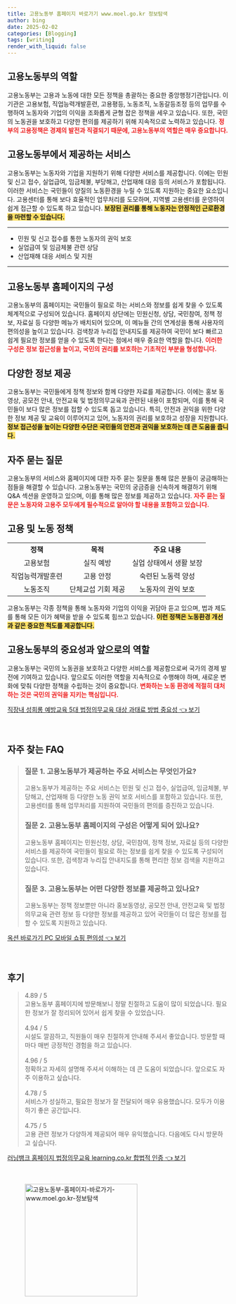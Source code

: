 ```yaml
---
title: 고용노동부 홈페이지 바로가기 www.moel.go.kr 정보탐색
author: bing
date: 2025-02-02
categories: [Blogging]
tags: [writing]
render_with_liquid: false
---
```



<h2 id='고용노동부 역할'>고용노동부의 역할</h2>

<p>고용노동부는 고용과 노동에 대한 모든 정책을 총괄하는 중요한 중앙행정기관입니다. 이 기관은 고용보험, 직업능력개발훈련, 고용평등, 노동조직, 노동갈등조정 등의 업무를 수행하여 노동자와 기업의 이익을 조화롭게 균형 잡은 정책을 세우고 있습니다. 또한, 국민의 노동권을 보호하고 다양한 편의를 제공하기 위해 지속적으로 노력하고 있습니다. <b><span style="color: #ee2323;">정부의 고용정책은 경제의 발전과 직결되기 때문에, 고용노동부의 역할은 매우 중요합니다.</span></b></p>

<h2 id='고용노동부 서비스'>고용노동부에서 제공하는 서비스</h2>

<p>고용노동부는 노동자와 기업을 지원하기 위해 다양한 서비스를 제공합니다. 이에는 민원 및 신고 접수, 실업급여, 임금체불, 부당해고, 산업재해 대응 등의 서비스가 포함됩니다. 이러한 서비스는 국민들이 양질의 노동환경을 누릴 수 있도록 지원하는 중요한 요소입니다. 고용센터를 통해 보다 효율적인 업무처리를 도모하며, 지역별 고용센터를 운영하여 쉽게 접근할 수 있도록 하고 있습니다. <b><span style="background-color: #ffe066;">보장된 권리를 통해 노동자는 안정적인 근로환경을 마련할 수 있습니다.</span></b></p>

<hr />

<ul>
    <li>민원 및 신고 접수를 통한 노동자의 권익 보호</li>
    <li>실업급여 및 임금체불 관련 상담</li>
    <li>산업재해 대응 서비스 및 지원</li>
</ul>

<hr />

<h2 id='고용노동부 홈페이지 구성'>고용노동부 홈페이지의 구성</h2>

<p>고용노동부의 홈페이지는 국민들이 필요로 하는 서비스와 정보를 쉽게 찾을 수 있도록 체계적으로 구성되어 있습니다. 홈페이지 상단에는 민원신청, 상담, 국민참여, 정책 정보, 자료실 등 다양한 메뉴가 배치되어 있으며, 이 메뉴들 간의 연계성을 통해 사용자의 편의성을 높이고 있습니다. 검색창과 누리집 안내지도를 제공하여 국민이 보다 빠르고 쉽게 필요한 정보를 얻을 수 있도록 한다는 점에서 매우 중요한 역할을 합니다. <b><span style="color: #ee2323;">이러한 구성은 정보 접근성을 높이고, 국민의 권리를 보호하는 기초적인 부분을 형성합니다.</span></b></p>

<h2 id='서비스와 정보 제공'>다양한 정보 제공</h2>

<p>고용노동부는 국민들에게 정책 정보와 함께 다양한 자료를 제공합니다. 이에는 홍보 동영상, 공모전 안내, 안전교육 및 법정의무교육과 관련된 내용이 포함되며, 이를 통해 국민들이 보다 많은 정보를 접할 수 있도록 돕고 있습니다. 특히, 안전과 권익을 위한 다양한 정보 제공 및 교육이 이루어지고 있어, 노동자의 권리를 보호하고 성장을 지원합니다. <b><span style="background-color: #ffe066;">정보 접근성을 높이는 다양한 수단은 국민들의 안전과 권익을 보호하는 데 큰 도움을 줍니다.</span></b></p>

<h2 id='자주 묻는 질문'>자주 묻는 질문</h2>

<p>고용노동부의 서비스와 홈페이지에 대한 자주 묻는 질문을 통해 많은 분들이 궁금해하는 점들을 해결할 수 있습니다. 고용노동부는 국민의 궁금증을 신속하게 해결하기 위해 Q&A 섹션을 운영하고 있으며, 이를 통해 많은 정보를 제공하고 있습니다. <b><span style="color: #ee2323;">자주 묻는 질문은 노동자와 고용주 모두에게 필수적으로 알아야 할 내용을 포함하고 있습니다.</span></b></p>

<h2 id='고용과 노동 정책'>고용 및 노동 정책</h2>

<table>
    <tr>
        <td style="text-align: center; height: 17px;"><b>정책</b></td>
        <td style="text-align: center; height: 17px;"><b>목적</b></td>
        <td style="text-align: center; height: 17px;"><b>주요 내용</b></td>
    </tr>
    <tr>
        <td style="text-align: center; height: 17px;">고용보험</td>
        <td style="text-align: center; height: 17px;">실직 예방</td>
        <td style="text-align: center; height: 17px;">실업 상태에서 생활 보장</td>
    </tr>
    <tr>
        <td style="text-align: center; height: 17px;">직업능력개발훈련</td>
        <td style="text-align: center; height: 17px;">고용 안정</td>
        <td style="text-align: center; height: 17px;">숙련된 노동력 양성</td>
    </tr>
    <tr>
        <td style="text-align: center; height: 17px;">노동조직</td>
        <td style="text-align: center; height: 17px;">단체교섭 기회 제공</td>
        <td style="text-align: center; height: 17px;">노동자의 권익 보호</td>
    </tr>
</table>

<p>고용노동부는 각종 정책을 통해 노동자와 기업의 이익을 귀담아 듣고 있으며, 법과 제도를 통해 모든 이가 혜택을 받을 수 있도록 힘쓰고 있습니다. <b><span style="background-color: #ffe066;">이런 정책은 노동환경 개선과 같은 중요한 척도를 제공합니다.</span></b></p>

<h2 id='결론'>고용노동부의 중요성과 앞으로의 역할</h2>

<p>고용노동부는 국민의 노동권을 보호하고 다양한 서비스를 제공함으로써 국가의 경제 발전에 기여하고 있습니다. 앞으로도 이러한 역할을 지속적으로 수행해야 하며, 새로운 변화에 맞춰 다양한 정책을 수립하는 것이 중요합니다. <b><span style="color: #ee2323;">변화하는 노동 환경에 적절히 대처하는 것은 국민의 권익을 지키는 핵심입니다.</span></b></p>


<p><a class="click-button" title="직장내 성희롱 예방교육 5대 법정의무교육 대상 과태료 방법 중요성" href="https://greenforu.github.io/posts/%EC%A7%81%EC%9E%A5%EB%82%B4-%EC%84%B1%ED%9D%AC%EB%A1%B1-%EC%98%88%EB%B0%A9%EA%B5%90%EC%9C%A1-5%EB%8C%80-%EB%B2%95%EC%A0%95%EC%9D%98%EB%AC%B4%EA%B5%90%EC%9C%A1-%EB%8C%80%EC%83%81-%EA%B3%BC%ED%83%9C%EB%A3%8C-%EB%B0%A9%EB%B2%95-%EC%A4%91%EC%9A%94%EC%84%B1/" rel="dofollow">직장내 성희롱 예방교육 5대 법정의무교육 대상 과태료 방법 중요성 👈 보기</a></p><br>
<h2 id='자주_찾는_FAQ'>자주 찾는 FAQ</h2>
<div itemscope="" itemtype="https://schema.org/FAQPage"> 
<blockquote> 
<div itemscope="" itemprop="mainEntity" itemtype="https://schema.org/Question"> 
<h3 itemprop="name">질문 1. 고용노동부가 제공하는 주요 서비스는 무엇인가요?</h3> 
<div itemscope="" itemprop="acceptedAnswer" itemtype="https://schema.org/Answer"> 
<span itemprop="text"> 
<p>고용노동부가 제공하는 주요 서비스는 민원 및 신고 접수, 실업급여, 임금체불, 부당해고, 산업재해 등 다양한 노동 권익 보호 서비스를 포함하고 있습니다. 또한, 고용센터를 통해 업무처리를 지원하여 국민들의 편의를 증진하고 있습니다.</p> 
</span> 
</div> 
</div> 

<div itemscope="" itemprop="mainEntity" itemtype="https://schema.org/Question"> 
<h3 itemprop="name">질문 2. 고용노동부 홈페이지의 구성은 어떻게 되어 있나요?</h3> 
<div itemscope="" itemprop="acceptedAnswer" itemtype="https://schema.org/Answer"> 
<span itemprop="text"> 
<p>고용노동부 홈페이지는 민원신청, 상담, 국민참여, 정책 정보, 자료실 등의 다양한 서비스를 제공하여 국민들이 필요로 하는 정보를 쉽게 찾을 수 있도록 구성되어 있습니다. 또한, 검색창과 누리집 안내지도를 통해 편리한 정보 검색을 지원하고 있습니다.</p> 
</span> 
</div> 
</div> 

<div itemscope="" itemprop="mainEntity" itemtype="https://schema.org/Question"> 
<h3 itemprop="name">질문 3. 고용노동부는 어떤 다양한 정보를 제공하고 있나요?</h3> 
<div itemscope="" itemprop="acceptedAnswer" itemtype="https://schema.org/Answer"> 
<span itemprop="text"> 
<p>고용노동부는 정책 정보뿐만 아니라 홍보동영상, 공모전 안내, 안전교육 및 법정의무교육 관련 정보 등 다양한 정보를 제공하고 있어 국민들이 더 많은 정보를 접할 수 있도록 지원하고 있습니다.</p> 
</span> 
</div> 
</div> 

</blockquote> 
</div>
<p><a class="click-button" title="옥션 바로가기 PC 모바일 쇼핑 편의성" href="https://greenforu.github.io/posts/%EC%98%A5%EC%85%98-%EB%B0%94%EB%A1%9C%EA%B0%80%EA%B8%B0-PC-%EB%AA%A8%EB%B0%94%EC%9D%BC-%EC%87%BC%ED%95%91-%ED%8E%B8%EC%9D%98%EC%84%B1/" rel="dofollow">옥션 바로가기 PC 모바일 쇼핑 편의성 👈 보기</a></p><br>
<h2 id='후기'>후기</h2>
<div itemscope itemtype="https://schema.org/Product">
  <blockquote>
  <div itemprop="review" itemscope itemtype="https://schema.org/Review">
      <div itemprop="reviewRating" itemscope itemtype="https://schema.org/Rating"> <span itemprop="ratingValue">4.89</span> / <span itemprop="bestRating">5</span> </div>
      <span itemprop="reviewBody">고용노동부 홈페이지에 방문해보니 정말 친절하고 도움이 많이 되었습니다. 필요한 정보가 잘 정리되어 있어서 쉽게 찾을 수 있었습니다.</span>
  </div>
  <br>
  <div itemprop="review" itemscope itemtype="https://schema.org/Review">
      <div itemprop="reviewRating" itemscope itemtype="https://schema.org/Rating"> <span itemprop="ratingValue">4.94</span> / <span itemprop="bestRating">5</span> </div>
      <span itemprop="reviewBody">시설도 깔끔하고, 직원들이 매우 친절하게 안내해 주셔서 좋았습니다. 방문할 때마다 매번 긍정적인 경험을 하고 있습니다.</span>
  </div>
  <br>
  <div itemprop="review" itemscope itemtype="https://schema.org/Review">
      <div itemprop="reviewRating" itemscope itemtype="https://schema.org/Rating"> <span itemprop="ratingValue">4.96</span> / <span itemprop="bestRating">5</span> </div>
      <span itemprop="reviewBody">정확하고 자세히 설명해 주셔서 이해하는 데 큰 도움이 되었습니다. 앞으로도 자주 이용하고 싶습니다.</span>
  </div>
  <br>
  <div itemprop="review" itemscope itemtype="https://schema.org/Review">
      <div itemprop="reviewRating" itemscope itemtype="https://schema.org/Rating"> <span itemprop="ratingValue">4.78</span> / <span itemprop="bestRating">5</span> </div>
      <span itemprop="reviewBody">서비스가 성실하고, 필요한 정보가 잘 전달되어 매우 유용했습니다. 모두가 이용하기 좋은 공간입니다.</span>
  </div>
  <br>
  <div itemprop="review" itemscope itemtype="https://schema.org/Review">
      <div itemprop="reviewRating" itemscope itemtype="https://schema.org/Rating"> <span itemprop="ratingValue">4.75</span> / <span itemprop="bestRating">5</span> </div>
      <span itemprop="reviewBody">고용 관련 정보가 다양하게 제공되어 매우 유익했습니다. 다음에도 다시 방문하고 싶습니다.</span>
  </div>
  </blockquote>
</div>
<p><a class="click-button" title="러닝뱅크 홈페이지 법정의무교육 learning.co.kr 합법적 인증" href="https://greenforu.github.io/posts/%EB%9F%AC%EB%8B%9D%EB%B1%85%ED%81%AC-%ED%99%88%ED%8E%98%EC%9D%B4%EC%A7%80-%EB%B2%95%EC%A0%95%EC%9D%98%EB%AC%B4%EA%B5%90%EC%9C%A1-learning.co.kr-%ED%95%A9%EB%B2%95%EC%A0%81-%EC%9D%B8%EC%A6%9D/" rel="dofollow">러닝뱅크 홈페이지 법정의무교육 learning.co.kr 합법적 인증 👈 보기</a></p><br>
<figure class="image"><img src="https://greenforu.github.io/assets/img/thumbnail/고용노동부-홈페이지-바로가기-www.moel.go.kr-정보탐색.webp" alt="고용노동부-홈페이지-바로가기-www.moel.go.kr-정보탐색" width="256" height="256"></figure>